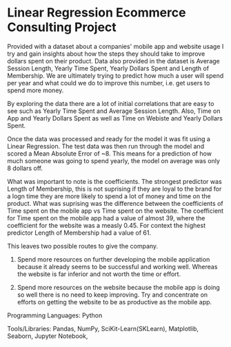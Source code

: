 # Linear Regression Ecommerce Consulting Project

Provided with a dataset about a companies' mobile app and website usage I try and gain insights about how the steps they should take to improve dollars spent on their product. Data also provided in the dataset is Average Session Length, Yearly Time Spent, Yearly Dollars Spent and Length of Membership. We are ultimately trying to predict how much a user will spend per year and what could we do to improve this number, i.e. get users to spend more money.

By exploring the data there are a lot of initial correlations that are easy to see such as Yearly Time Spent and Average Session Length. Also, Time on App and Yearly Dollars Spent as well as Time on Webiste and Yearly Dollars Spent.

Once the data was processed and ready for the model it was fit using a Linear Regression. The test data was then run through the model and scored a Mean Absolute Error of ~8. This means for a prediction of how much someone was going to spend yearly, the model on average was only 8 dollars off.

What was important to note is the coefficients. The strongest predictor was Length of Membership, this is not suprising if they are loyal to the brand for a logn time they are more likely to spend a lot of money and time on the product. What was suprising was the difference between the coefficients of Time spent on the mobile app vs Time spent on the website. The coefficient for Time spent on the mobile app had a value of almost 39, where the coefficient for the website was a measly 0.45. For context the highest predictor Length of Membership had a value of 61. 

This leaves two possible routes to give the company. 

1) Spend more resources on further developing the mobile application because it already seems to be successful and working well. Whereas the website is far     inferior and not worth the time or effort.

2) Spend more resources on the website because the mobile app is doing so well there is no need to keep improving. Try and concentrate on efforts on getting the website to be as productive as the mobile app.


Programming Languages: Python

Tools/Libraries: Pandas, NumPy, SciKit-Learn(SKLearn), Matplotlib, Seaborn, Jupyter Notebook,
